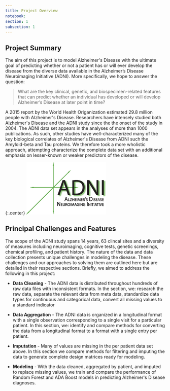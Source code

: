```yaml
---
title: Project Overview
notebook:
section: 1
subsection: 1
---
```


## Project Summary

The aim of this project is to model Alzheimer's Disease with the ultimate goal of predicting whether or not a patient has or will ever develop the disease from the diverse data available in the Alzheimer’s Disease Neuroimaging Initiative (ADNI). More specifically, we hope to answer the question:

> What are the key clinical, genetic, and biospecimen-related features that can predict whether an individual has developed or will develop Alzheimer’s Disease at later point in time? 

A 2015 report by the World Health Origanization estimated 29.8 million people with Alzheimer's Disease. Researchers have intensely studied both Alzheimer's Disease and the ADNI study since the  the onset of the study in 2004. The ADNI data set appears in the analyses of more than 1000 publications. As such, other studies have well-characterized many of the key biological correlates of Alzheimer's Disease from ADNI such the Amyloid-beta and Tau proteins. We therefore took a more wholistic approach, attempting characterize the complete data set with an additional emphasis on lesser-known or weaker predictors of the disease.

{:.center}
![png](index_files/ADNI_logo_vector.png)

## Principal Challenges and Features

The scope of the ADNI study spans 14 years, 63 clincal sites and a diversity of measures including neuroimaging, cognitive tests, genetic screenings, chemical profiling, and patient history. The nature of the data and data collection presents unique challenges in modeling the disease. These challenges and our approaches to solving them are outlined here but are detailed in their respective sections. Briefly, we aimed to address the following in this project:

- **Data Cleaning** - The ADNI data is distributed throughout hundreds of raw data files with inconsistent formats. In the section, we: research the raw data, separate the relevant data from meta data, standardize data types for continuous and categorical data, convert all missing values to a standard indicator

- **Data Aggregation** - The ADNI data is organized in a longitudinal format with a single observation corresponding to a single visit for a particular patient. In this section, we: identify and compare methods for converting the data from a longitudinal format to a format with a single entry per patient.

- **Imputation** - Many of values are missing in the per patient data set above. In this section we compare methods for filtering and imputing the data to generate complete design matrices ready for modeling.

- **Modeling** - With the data cleaned, aggregated by patient, and imputed to replace missing values, we train and compare the performance of Random Forest and ADA Boost models in predicting Alzheimer's Disease diagnoses.
